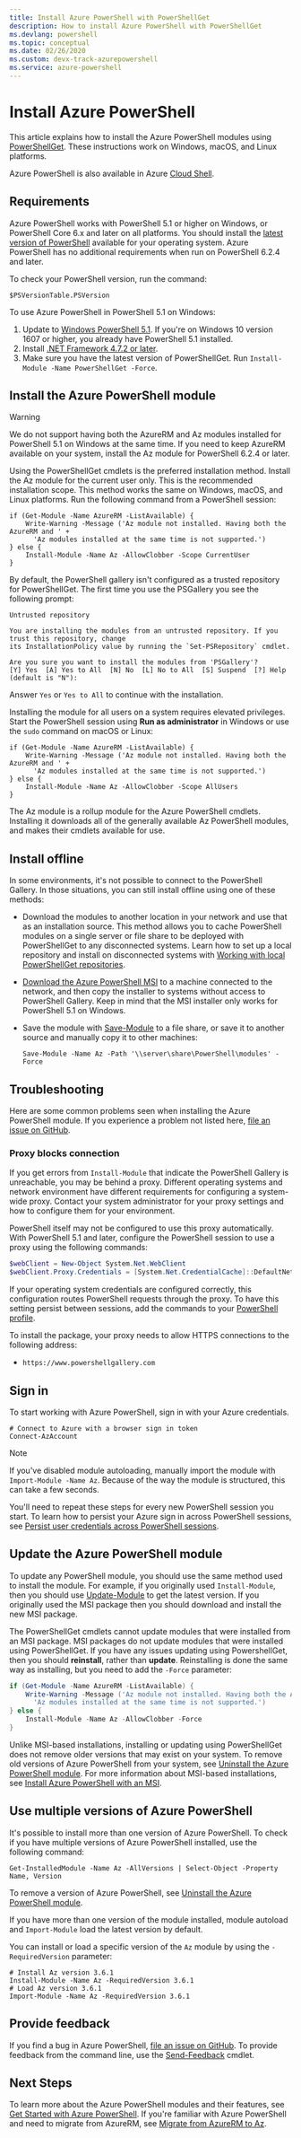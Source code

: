 ```yaml
---
title: Install Azure PowerShell with PowerShellGet
description: How to install Azure PowerShell with PowerShellGet
ms.devlang: powershell
ms.topic: conceptual
ms.date: 02/26/2020
ms.custom: devx-track-azurepowershell
ms.service: azure-powershell
---
```


# Install Azure PowerShell

This article explains how to install the Azure PowerShell modules using
[PowerShellGet][01]. These instructions work on Windows,
macOS, and Linux platforms.

Azure PowerShell is also available in Azure [Cloud Shell][02].

## Requirements

Azure PowerShell works with PowerShell 5.1 or higher on Windows, or PowerShell Core 6.x and later on
all platforms. You should install the [latest version of PowerShell][03] available for your
operating system. Azure PowerShell has no additional requirements when run on PowerShell 6.2.4 and
later.

To check your PowerShell version, run the command:

```azurepowershell-interactive
$PSVersionTable.PSVersion
```

To use Azure PowerShell in PowerShell 5.1 on Windows:

1. Update to [Windows PowerShell 5.1][04]. If you're on Windows 10 version 1607 or higher, you
   already have PowerShell 5.1 installed.
2. Install [.NET Framework 4.7.2 or later][05].
3. Make sure you have the latest version of PowerShellGet. Run
   `Install-Module -Name PowerShellGet -Force`.

## Install the Azure PowerShell module

> [!WARNING]
> We do not support having both the AzureRM and Az modules installed for PowerShell 5.1 on Windows
> at the same time. If you need to keep AzureRM available on your system, install the Az module for
> PowerShell 6.2.4 or later.

Using the PowerShellGet cmdlets is the preferred installation method. Install the Az module for the
current user only. This is the recommended installation scope. This method works the same on
Windows, macOS, and Linux platforms. Run the following command from a PowerShell session:

```powershell-interactive
if (Get-Module -Name AzureRM -ListAvailable) {
    Write-Warning -Message ('Az module not installed. Having both the AzureRM and ' +
      'Az modules installed at the same time is not supported.')
} else {
    Install-Module -Name Az -AllowClobber -Scope CurrentUser
}
```

By default, the PowerShell gallery isn't configured as a trusted repository for PowerShellGet. The
first time you use the PSGallery you see the following prompt:

```Output
Untrusted repository

You are installing the modules from an untrusted repository. If you trust this repository, change
its InstallationPolicy value by running the `Set-PSRepository` cmdlet.

Are you sure you want to install the modules from 'PSGallery'?
[Y] Yes  [A] Yes to All  [N] No  [L] No to All  [S] Suspend  [?] Help (default is "N"):
```

Answer `Yes` or `Yes to All` to continue with the installation.

Installing the module for all users on a system requires elevated privileges. Start the PowerShell
session using **Run as administrator** in Windows or use the `sudo` command on macOS or Linux:

```powershell-interactive
if (Get-Module -Name AzureRM -ListAvailable) {
    Write-Warning -Message ('Az module not installed. Having both the AzureRM and ' +
      'Az modules installed at the same time is not supported.')
} else {
    Install-Module -Name Az -AllowClobber -Scope AllUsers
}
```

The Az module is a rollup module for the Azure PowerShell cmdlets. Installing it downloads all of
the generally available Az PowerShell modules, and makes their cmdlets available for use.

## Install offline

In some environments, it's not possible to connect to the PowerShell Gallery. In those situations,
you can still install offline using one of these methods:

* Download the modules to another location in your network and use that as an installation source.
  This method allows you to cache PowerShell modules on a single server or file share to be deployed
  with PowerShellGet to any disconnected systems. Learn how to set up a local repository and install
  on disconnected systems with [Working with local PowerShellGet repositories][06].
* [Download the Azure PowerShell MSI][07] to a machine connected to the network, and then copy the
  installer to systems without access to PowerShell Gallery. Keep in mind that the MSI installer
  only works for PowerShell 5.1 on Windows.
* Save the module with [Save-Module][08] to a file share, or save it to another source and manually
  copy it to other machines:

  ```powershell-interactive
  Save-Module -Name Az -Path '\\server\share\PowerShell\modules' -Force
  ```

## Troubleshooting

Here are some common problems seen when installing the Azure PowerShell module. If you experience a
problem not listed here, [file an issue on GitHub][09].

### Proxy blocks connection

If you get errors from `Install-Module` that indicate the PowerShell Gallery is unreachable, you may
be behind a proxy. Different operating systems and network environment have different requirements
for configuring a system-wide proxy. Contact your system administrator for your proxy settings and
how to configure them for your environment.

PowerShell itself may not be configured to use this proxy automatically. With PowerShell 5.1 and
later, configure the PowerShell session to use a proxy using the following commands:

```powershell
$webClient = New-Object System.Net.WebClient
$webClient.Proxy.Credentials = [System.Net.CredentialCache]::DefaultNetworkCredentials
```

If your operating system credentials are configured correctly, this configuration routes PowerShell
requests through the proxy. To have this setting persist between sessions, add the commands to your
[PowerShell profile][10].

To install the package, your proxy needs to allow HTTPS connections to the following address:

* `https://www.powershellgallery.com`

## Sign in

To start working with Azure PowerShell, sign in with your Azure credentials.

```powershell-interactive
# Connect to Azure with a browser sign in token
Connect-AzAccount
```

> [!NOTE]
> If you've disabled module autoloading, manually import the module with `Import-Module -Name Az`.
> Because of the way the module is structured, this can take a few seconds.

You'll need to repeat these steps for every new PowerShell session you start. To learn how to
persist your Azure sign in across PowerShell sessions, see
[Persist user credentials across PowerShell sessions][11].

## Update the Azure PowerShell module

To update any PowerShell module, you should use the same method used to install the module. For
example, if you originally used `Install-Module`, then you should use [Update-Module][12] to get the
latest version. If you originally used the MSI package then you should download and install the new
MSI package.

The PowerShellGet cmdlets cannot update modules that were installed from an MSI package. MSI
packages do not update modules that were installed using PowerShellGet. If you have any issues
updating using PowershellGet, then you should **reinstall**, rather than **update**. Reinstalling is
done the same way as installing, but you need to add the `-Force` parameter:

```powershell
if (Get-Module -Name AzureRM -ListAvailable) {
    Write-Warning -Message ('Az module not installed. Having both the AzureRM and ' +
      'Az modules installed at the same time is not supported.')
} else {
    Install-Module -Name Az -AllowClobber -Force
}
```

Unlike MSI-based installations, installing or updating using PowerShellGet does not remove older
versions that may exist on your system. To remove old versions of Azure PowerShell from your system,
see [Uninstall the Azure PowerShell module][13]. For more information about MSI-based installations,
see [Install Azure PowerShell with an MSI][14].

## Use multiple versions of Azure PowerShell

It's possible to install more than one version of Azure PowerShell. To check if you have multiple
versions of Azure PowerShell installed, use the following command:

```powershell-interactive
Get-InstalledModule -Name Az -AllVersions | Select-Object -Property Name, Version
```

To remove a version of Azure PowerShell, see [Uninstall the Azure PowerShell module][13].

If you have more than one version of the module installed, module autoload and `Import-Module` load
the latest version by default.

You can install or load a specific version of the `Az` module by using the `-RequiredVersion`
parameter:

```powershell-interactive
# Install Az version 3.6.1
Install-Module -Name Az -RequiredVersion 3.6.1
# Load Az version 3.6.1
Import-Module -Name Az -RequiredVersion 3.6.1
```

## Provide feedback

If you find a bug in Azure PowerShell, [file an issue on GitHub][09]. To provide feedback from the
command line, use the [Send-Feedback][17] cmdlet.

## Next Steps

To learn more about the Azure PowerShell modules and their features, see
[Get Started with Azure PowerShell][18]. If you're familiar with Azure PowerShell and need to
migrate from AzureRM, see [Migrate from AzureRM to Az][19].

<!-- link references -->
[01]: /powershell/gallery/powershellget/install-powershellget
[02]: /azure/cloud-shell/overview
[03]: /powershell/scripting/install/installing-powershell
[04]: /powershell/scripting/windows-powershell/install/installing-windows-powershell#upgrading-existing-windows-powershell
[05]: /dotnet/framework/install
[06]: /powershell/gallery/how-to/working-with-local-psrepositories
[07]: install-az-ps-msi.md
[08]: /powershell/module/PowershellGet/Save-Module
[09]: https://github.com/azure/azure-powershell/issues
[10]: /powershell/module/microsoft.powershell.core/about/about_profiles
[11]: context-persistence.md
[12]: /powershell/module/powershellget/update-module
[13]: uninstall-az-ps.md
[14]: install-az-ps-msi.md
[17]: /powershell/module/az.accounts/send-feedback
[18]: get-started-azureps.md
[19]: migrate-from-azurerm-to-az.md
